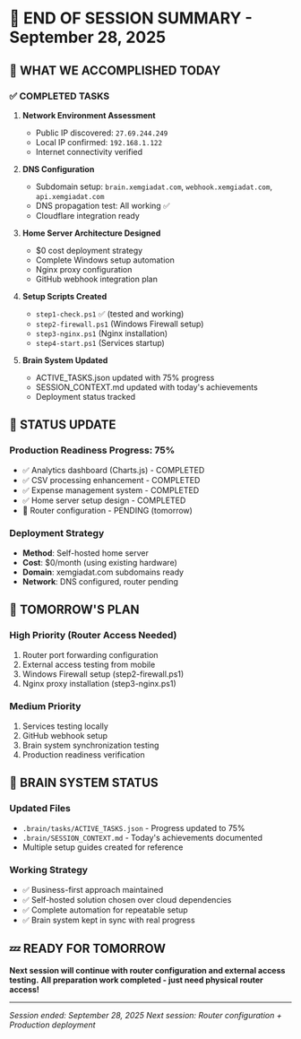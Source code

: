 # 📝 END OF SESSION SUMMARY - September 28, 2025

## 🎯 **WHAT WE ACCOMPLISHED TODAY**

### ✅ **COMPLETED TASKS**
1. **Network Environment Assessment**
   - Public IP discovered: `27.69.244.249`
   - Local IP confirmed: `192.168.1.122`
   - Internet connectivity verified

2. **DNS Configuration**
   - Subdomain setup: `brain.xemgiadat.com`, `webhook.xemgiadat.com`, `api.xemgiadat.com`
   - DNS propagation test: All working ✅
   - Cloudflare integration ready

3. **Home Server Architecture Designed**
   - $0 cost deployment strategy
   - Complete Windows setup automation
   - Nginx proxy configuration
   - GitHub webhook integration plan

4. **Setup Scripts Created**
   - `step1-check.ps1` ✅ (tested and working)
   - `step2-firewall.ps1` (Windows Firewall setup)
   - `step3-nginx.ps1` (Nginx installation)
   - `step4-start.ps1` (Services startup)

5. **Brain System Updated**
   - ACTIVE_TASKS.json updated with 75% progress
   - SESSION_CONTEXT.md updated with today's achievements
   - Deployment status tracked

## 🔄 **STATUS UPDATE**

### **Production Readiness Progress: 75%**
- ✅ Analytics dashboard (Charts.js) - COMPLETED
- ✅ CSV processing enhancement - COMPLETED  
- ✅ Expense management system - COMPLETED
- ✅ Home server setup design - COMPLETED
- 📅 Router configuration - PENDING (tomorrow)

### **Deployment Strategy**
- **Method**: Self-hosted home server
- **Cost**: $0/month (using existing hardware)
- **Domain**: xemgiadat.com subdomains ready
- **Network**: DNS configured, router pending

## 📅 **TOMORROW'S PLAN**

### **High Priority (Router Access Needed)**
1. Router port forwarding configuration
2. External access testing from mobile
3. Windows Firewall setup (step2-firewall.ps1)
4. Nginx proxy installation (step3-nginx.ps1)

### **Medium Priority**
1. Services testing locally
2. GitHub webhook setup
3. Brain system synchronization testing
4. Production readiness verification

## 🧠 **BRAIN SYSTEM STATUS**

### **Updated Files**
- `.brain/tasks/ACTIVE_TASKS.json` - Progress updated to 75%
- `.brain/SESSION_CONTEXT.md` - Today's achievements documented
- Multiple setup guides created for reference

### **Working Strategy**
- ✅ Business-first approach maintained
- ✅ Self-hosted solution chosen over cloud dependencies
- ✅ Complete automation for repeatable setup
- ✅ Brain system kept in sync with real progress

## 💤 **READY FOR TOMORROW**

**Next session will continue with router configuration and external access testing.**
**All preparation work completed - just need physical router access!**

---

*Session ended: September 28, 2025*
*Next session: Router configuration + Production deployment*
